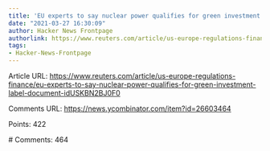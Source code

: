 ```yaml
---
title: 'EU experts to say nuclear power qualifies for green investment label: document'
date: "2021-03-27 16:30:09"
author: Hacker News Frontpage
authorlink: https://www.reuters.com/article/us-europe-regulations-finance/eu-experts-to-say-nuclear-power-qualifies-for-green-investment-label-document-idUSKBN2BJ0F0
tags:
- Hacker-News-Frontpage
---
```


<p>Article URL: <a href="https://www.reuters.com/article/us-europe-regulations-finance/eu-experts-to-say-nuclear-power-qualifies-for-green-investment-label-document-idUSKBN2BJ0F0">https://www.reuters.com/article/us-europe-regulations-finance/eu-experts-to-say-nuclear-power-qualifies-for-green-investment-label-document-idUSKBN2BJ0F0</a></p>
<p>Comments URL: <a href="https://news.ycombinator.com/item?id=26603464">https://news.ycombinator.com/item?id=26603464</a></p>
<p>Points: 422</p>
<p># Comments: 464</p>
